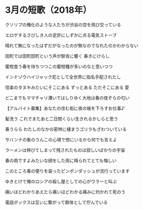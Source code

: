 # 3月の短歌（2018年）

クソリプの権化のような人たちが渋谷の空を飛び交っている

エロゲするさびしき人の足許にしずかに点る電気ストーブ

晴れて無になったはずだがなったのが無なのでなれたのかわからない

田町では田町田町という声が駅舎に響く 春きにけらし

蜜柑食う春を待ちつつこの蜜柑種が多いのなと思いつつ

インドゾウハイジャック犯として全世界に指名手配されたし

信楽のタヌキみたいにそこにある ずっとある ただそこにある 愛

どこまでもママチャリ漕いではしりゆく大地は春の夜ぞらの匂い

【アルバイト募集】あなたの住む街に夜の帳を下ろすお仕事♪

髪洗う これでまたあと二日間くらい生きれるかしらと思う

春うらら わたしのなかの密林に棲まうゴリラもざわついている

サバンナの象のうんこの心境で傍にいるから何でも言えよ

ラーメンは伸びてしまって残されたものは寂しいばかりの宇宙

春の雨ですよみたいな顔をした雨に降られてとても悔しい

このところ春の便りを装ったピンポンダッシュが流行っています

ゆきとけて俺のロシアの殺し屋としての心がウラーと叫ぶ

痛いほどわかりあえたら痛いほどわかる痛みに灼かれて死のう

電話ボックスは互いに繋がって群体として佇んでいる

